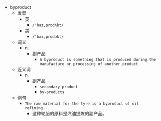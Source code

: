 - byproduct
  - 发音
    - 英
      - `/'baɪ,prɒdʌkt/`
    - 美
      - `/'baɪ,prɑdəkt/`
  - 词义
    - n.
      - 副产品
        - `A byproduct is something that is produced during the manufacture or processing of another product`
  - 近义词
    - n.
      - 副产品
        - `secondary product`
        - `by-products`
  - 例句
    - `The raw material for the tyre is a byproduct of oil refining.`
      - 这种轮胎的原料是汽油提炼的副产品。

